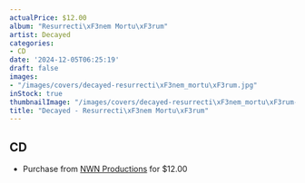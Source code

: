 ```yaml
---
actualPrice: $12.00
album: "Resurrecti\xF3nem Mortu\xF3rum"
artist: Decayed
categories:
- CD
date: '2024-12-05T06:25:19'
draft: false
images:
- "/images/covers/decayed-resurrecti\xF3nem_mortu\xF3rum.jpg"
inStock: true
thumbnailImage: "/images/covers/decayed-resurrecti\xF3nem_mortu\xF3rum-thumb.jpg"
title: "Decayed - Resurrecti\xF3nem Mortu\xF3rum"
---
```


## CD
* Purchase from [NWN Productions](http://shop.nwnprod.com/index.php?route=product/product&path=93&product_id=41592&sort=pd.name&order=ASC) for $12.00
